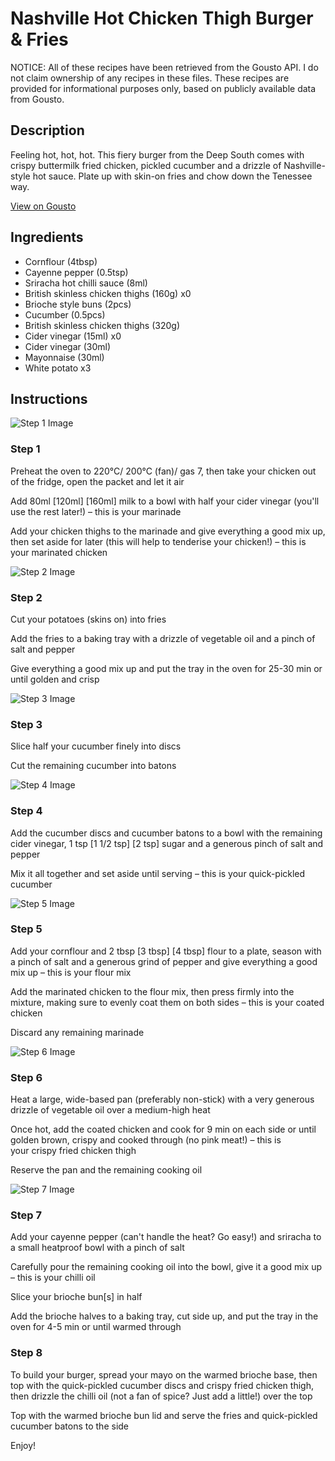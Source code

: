 # Nashville Hot Chicken Thigh Burger & Fries

NOTICE: All of these recipes have been retrieved from the Gousto API. I do not claim ownership of any recipes in these files. These recipes are provided for informational purposes only, based on publicly available data from Gousto.

## Description

Feeling hot, hot, hot. This fiery burger from the Deep South comes with crispy buttermilk fried chicken, pickled cucumber and a drizzle of Nashville-style hot sauce. Plate up with skin-on fries and chow down the Tenessee way.

[View on Gousto](https://www.gousto.co.uk/recipes/cookbook/nashville-hot-chicken-burger-fries)

## Ingredients

- Cornflour (4tbsp)
- Cayenne pepper (0.5tsp)
- Sriracha hot chilli sauce (8ml)
- British skinless chicken thighs (160g) x0
- Brioche style buns (2pcs)
- Cucumber (0.5pcs)
- British skinless chicken thighs (320g)
- Cider vinegar (15ml) x0
- Cider vinegar (30ml)
- Mayonnaise (30ml)
- White potato x3

## Instructions

![Step 1 Image](https://production-media.gousto.co.uk/cms/recipe-step-image/Step-1-copy-1687256438814-x200.jpg)

### Step 1

Preheat the oven to 220°C/ 200°C (fan)/ gas 7, then take your chicken out of the fridge, open the packet and let it air

Add 80ml<span class="text-danger"> <span class="text-purple">[120ml] </span>[160ml]</span> milk to a bowl with half your cider vinegar (you'll use the rest later!) – this is your marinade

Add your chicken thighs to the marinade and give everything a good mix up, then set aside for later (this will help to tenderise your chicken!) – this is your marinated chicken

![Step 2 Image](https://production-media.gousto.co.uk/cms/recipe-step-image/Step-2-copy-1687258328155-x200.jpg)

### Step 2

Cut your potatoes (skins on) into fries

Add the fries to a baking tray with a drizzle of vegetable oil and a pinch of salt and pepper

Give everything a good mix up and put the tray in the oven for 25-30 min or until golden and crisp

![Step 3 Image](https://production-media.gousto.co.uk/cms/recipe-step-image/Step-3-1-1687258364048-x200.jpg)

### Step 3

Slice half your cucumber finely into discs

Cut the remaining cucumber into batons

![Step 4 Image](https://production-media.gousto.co.uk/cms/recipe-step-image/Step-4-1687256448211-x200.jpg)

### Step 4

Add the cucumber discs and cucumber batons to a bowl with the remaining cider vinegar, 1 tsp <span class="text-purple">[1 1/2 tsp]</span> <span class="text-danger">[2 tsp]</span> sugar and a generous pinch of salt and pepper

Mix it all together and set aside until serving – this is your quick-pickled cucumber

![Step 5 Image](https://production-media.gousto.co.uk/cms/recipe-step-image/Step-5-1687256452210-x200.jpg)

### Step 5

Add your cornflour and 2 tbsp<span class="text-danger"> <span class="text-purple">[3 tbsp]</span> [4 tbsp] </span>flour to a plate, season with a pinch of salt and a generous grind of pepper and give everything a good mix up – this is your flour mix

Add the marinated chicken to the flour mix, then press firmly into the mixture, making sure to evenly coat them on both sides – this is your coated chicken

Discard any remaining marinade

![Step 6 Image](https://production-media.gousto.co.uk/cms/recipe-step-image/Step-6-1687256457436-x200.jpg)

### Step 6

Heat a large, wide-based pan (preferably non-stick) with a very generous drizzle of vegetable oil over a medium-high heat

Once hot, add the coated chicken and cook for 9 min on each side or until golden brown, crispy and cooked through (no pink meat!) – this is your crispy fried chicken thigh

Reserve the pan and the remaining cooking oil

![Step 7 Image](https://production-media.gousto.co.uk/cms/recipe-step-image/Step-7-1687256460309-x200.jpg)

### Step 7

Add your cayenne pepper (can't handle the heat? Go easy!) and sriracha to a small heatproof bowl with a pinch of salt

Carefully pour the remaining cooking oil into the bowl, give it a good mix up – this is your chilli oil

Slice your brioche bun[s] in half

Add the brioche halves to a baking tray, cut side up, and put the tray in the oven for 4-5 min or until warmed through

### Step 8

To build your burger, spread your mayo on the warmed brioche base, then top with the quick-pickled cucumber discs and crispy fried chicken thigh, then drizzle the chilli oil (not a fan of spice? Just add a little!) over the top

Top with the warmed brioche bun lid and serve the fries and quick-pickled cucumber batons to the side

Enjoy!

